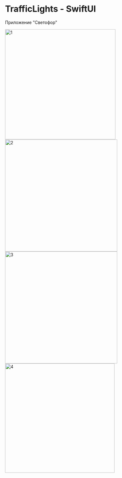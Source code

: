 # TrafficLights - SwiftUI
Приложение "Светофор"

<img width="363" alt="1" src="https://user-images.githubusercontent.com/90995165/167327823-5747af76-304a-4789-a704-a3c000a8378e.png">
<img width="369" alt="2" src="https://user-images.githubusercontent.com/90995165/167327837-6425a3ae-bb67-44ab-a423-205214741c25.png">
<img width="369" alt="3" src="https://user-images.githubusercontent.com/90995165/167327838-43062028-7d30-47a3-bd28-2166df633f00.png">
<img width="360" alt="4" src="https://user-images.githubusercontent.com/90995165/167327839-8605cbff-f041-4078-bc12-8d78d77a2db8.png">
